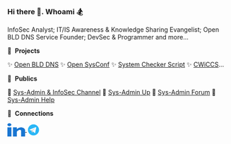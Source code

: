 ### Hi there 👋. Whoami 🏂

InfoSec Analyst; IT/IS Awareness & Knowledge Sharing Evangelist; Open BLD DNS Service Founder; DevSec & Programmer and more...

🌱  &nbsp;**Projects**

✨ [Open BLD DNS](https://lab.sys-adm.in/) ✨ [Open SysConf](https://sysconf.io/) ✨ [System Checker Script](https://system-checks.org/) ✨ [CWiCCS](https://cwiccs.sys-adm.in/)...

🤝  &nbsp;**Publics**

📯 [Sys-Admin & InfoSec Channel](https://t.me/sysadm_in_channel) 📯 [Sys-Admin Up](https://t.me/sysadm_in_up) 📯 [Sys-Admin Forum](https://forum.sys-adm.in/) 📯 [Sys-Admin Help](https://t.me/sysadm_in)

🔗  &nbsp;**Connections**
<p align="left">
<a href="https://www.linkedin.com/in/yevgeniy-goncharov/" target="blank">
    <img align="center" src="res/linkedin.svg" alt="m0zgen" height="30" width="40" />
</a>
<!-- <a href="https://stackoverflow.com/users/1928123/m0zgen" target="blank">
    <img align="center" src="res/stackoverflow.svg" alt="user:1928123" height="30" width="40" />
</a> -->
<a href="https://t.me/sysadm_in_channel" target="blank">
    <img align="center" src="res/telegram.gif" alt="Sys-Admin & InfoSec Channel" height="30" />
</a>
</p>

<!--
**m0zgen/m0zgen** is a ✨ _special_ ✨ repository because its `README.md` (this file) appears on your GitHub profile.

Here are some ideas to get you started:

- 🔭 I’m currently working on ...
- 🌱 I’m currently learning ...
- 👯 I’m looking to collaborate on ...
- 🤔 I’m looking for help with ...
- 💬 Ask me about ...
- 📫 How to reach me: ...
- 😄 Pronouns: ...
- ⚡ Fun fact: ...
-->


